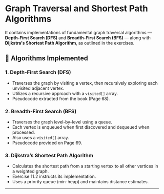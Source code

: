  # Graph Traversal and Shortest Path Algorithms

It contains implementations of fundamental graph traversal algorithms — **Depth-First Search (DFS)** and **Breadth-First Search (BFS)** — along with **Dijkstra's Shortest Path Algorithm**, as outlined in the exercises.

## 📘 Algorithms Implemented

### 1. Depth-First Search (DFS)
- Traverses the graph by visiting a vertex, then recursively exploring each unvisited adjacent vertex.
- Utilizes a recursive approach with a `visited[]` array.
- Pseudocode extracted from the book (Page 68).

### 2. Breadth-First Search (BFS)
- Traverses the graph level-by-level using a queue.
- Each vertex is enqueued when first discovered and dequeued when processed.
- Also uses a `visited[]` array.
- Pseudocode provided on Page 69.

### 3. Dijkstra’s Shortest Path Algorithm
- Calculates the shortest path from a starting vertex to all other vertices in a weighted graph.
- Exercise 11.2 instructs its implementation.
- Uses a priority queue (min-heap) and maintains distance estimates.

---




